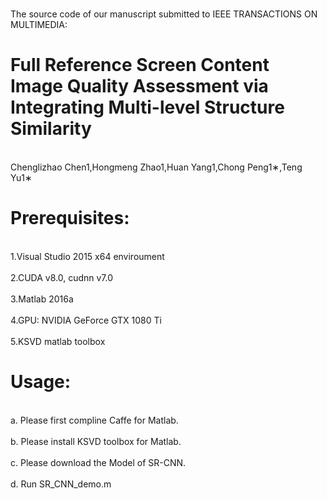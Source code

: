 <br>The source code of our manuscript submitted to IEEE TRANSACTIONS ON MULTIMEDIA:<br>

Full Reference Screen Content Image Quality Assessment via Integrating Multi-level Structure Similarity
==============

<br>Chenglizhao Chen1,Hongmeng Zhao1,Huan Yang1,Chong Peng1∗,Teng Yu1∗<br>

Prerequisites:
==============
<br>1.Visual Studio 2015 x64 enviroument<br>
<br>2.CUDA v8.0, cudnn v7.0<br>
<br>3.Matlab 2016a<br>
<br>4.GPU: NVIDIA GeForce GTX 1080 Ti<br>
<br>5.KSVD matlab toolbox<br>

Usage:
==============
<br>a. Please first compline Caffe for Matlab.<br>
<br>b. Please install KSVD toolbox for Matlab.<br>
<br>c. Please download the Model of SR-CNN.<br>
<br>d. Run SR_CNN_demo.m<br>
